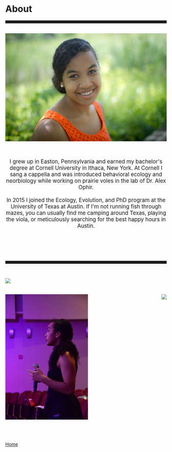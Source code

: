 <body>
		
<div class="container">
<div class="blurb">
<h1>About</h1>
<hr style="height:9px;color:#84949B"><br>

	
<img src="/images/Kelly1.jpg">
<br><br><br>

<p style="text-align:center;font-size:120%">I grew up in Easton, Pennsylvania and earned my bachelor's degree at Cornell University in Ithaca, New York. At Cornell I sang a cappella and was introduced behavioral ecology and neorbiology while working on prairie voles in the lab of Dr. Alex Ophir. <br><br> In 2015 I joined the Ecology, Evolution, and PhD program at the University of Texas at Austin. If I'm not running fish through mazes, you can usually find me camping around Texas, playing the viola, or meticulously searching for the best happy hours in Austin.</p>

<br><br><br><br>
<hr style="height:9px;color:#84949B"><br>

<img src="/images/Bigbend1.JPG"><br><br>

<img src="/images/aftereight1.jpg" height="390"/> <img align="right" src="/images/Jack1.JPG" height="390"/>
<br/><br/>

	
<br><br><a href="../">Home</a>
